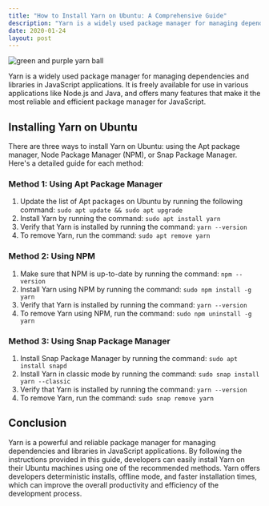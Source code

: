 ```yaml
---
title: "How to Install Yarn on Ubuntu: A Comprehensive Guide"
description: "Yarn is a widely used package manager for managing dependencies and libraries in JavaScript applications. It is freely available for use in various applications like Node.js and Java, and offers many features that make it the most reliable and efficient package manager for JavaScript."
date: 2020-01-24
layout: post
---
```


<article>
  <img alt="green and purple yarn ball" src="https://images.unsplash.com/photo-1595301390417-c66647b47e9f?crop=entropy&amp;cs=tinysrgb&amp;fit=max&amp;fm=jpg&amp;ixid=Mnw0NDU0ODN8MHwxfHNlYXJjaHwxfHxIb3clMjB0byUyMEluc3RhbGwlMjBZYXJuJTIwb24lMjBVYnVudHUlM0ElMjBBJTIwQ29tcHJlaGVuc2l2ZSUyMEd1aWRlfGVufDB8MHx8fDE2ODM2NjA5NDU&amp;ixlib=rb-4.0.3&amp;q=80&amp;w=1080"/>
  <p>Yarn is a widely used package manager for managing dependencies and libraries in JavaScript applications. It is freely available for use in various applications like Node.js and Java, and offers many features that make it the most reliable and efficient package manager for JavaScript.</p>
  <h2>Installing Yarn on Ubuntu</h2>
  <p>There are three ways to install Yarn on Ubuntu: using the Apt package manager, Node Package Manager (NPM), or Snap Package Manager. Here's a detailed guide for each method:</p>
  <h3>Method 1: Using Apt Package Manager</h3>
  <ol>
    <li>Update the list of Apt packages on Ubuntu by running the following command: <code>sudo apt update &amp;&amp; sudo apt upgrade</code></li>
    <li>Install Yarn by running the command: <code>sudo apt install yarn</code></li>
    <li>Verify that Yarn is installed by running the command: <code>yarn --version</code></li>
    <li>To remove Yarn, run the command: <code>sudo apt remove yarn</code></li>
  </ol>
  <h3>Method 2: Using NPM</h3>
  <ol>
    <li>Make sure that NPM is up-to-date by running the command: <code>npm --version</code></li>
    <li>Install Yarn using NPM by running the command: <code>sudo npm install -g yarn</code></li>
    <li>Verify that Yarn is installed by running the command: <code>yarn --version</code></li>
    <li>To remove Yarn using NPM, run the command: <code>sudo npm uninstall -g yarn</code></li>
  </ol>
  <h3>Method 3: Using Snap Package Manager</h3>
  <ol>
    <li>Install Snap Package Manager by running the command: <code>sudo apt install snapd</code></li>
    <li>Install Yarn in classic mode by running the command: <code>sudo snap install yarn --classic</code></li>
    <li>Verify that Yarn is installed by running the command: <code>yarn --version</code></li>
    <li>To remove Yarn, run the command: <code>sudo snap remove yarn</code></li>
  </ol>
  <h2>Conclusion</h2>
  <p>Yarn is a powerful and reliable package manager for managing dependencies and libraries in JavaScript applications. By following the instructions provided in this guide, developers can easily install Yarn on their Ubuntu machines using one of the recommended methods. Yarn offers developers deterministic installs, offline mode, and faster installation times, which can improve the overall productivity and efficiency of the development process.</p>
</article>